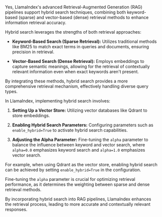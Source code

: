 Yes, LlamaIndex's advanced Retrieval-Augmented Generation (RAG) pipelines support hybrid search techniques, combining both keyword-based (sparse) and vector-based (dense) retrieval methods to enhance information retrieval accuracy.

Hybrid search leverages the strengths of both retrieval approaches:

- **Keyword-Based Search (Sparse Retrieval):** Utilizes traditional methods like BM25 to match exact terms in queries and documents, ensuring precision in retrieval.

- **Vector-Based Search (Dense Retrieval):** Employs embeddings to capture semantic meanings, allowing for the retrieval of contextually relevant information even when exact keywords aren't present.

By integrating these methods, hybrid search provides a more comprehensive retrieval mechanism, effectively handling diverse query types.

In LlamaIndex, implementing hybrid search involves:

1. **Setting Up a Vector Store:** Utilizing vector databases like Qdrant to store embeddings.

2. **Enabling Hybrid Search Parameters:** Configuring parameters such as `enable_hybrid=True` to activate hybrid search capabilities.

3. **Adjusting the Alpha Parameter:** Fine-tuning the `alpha` parameter to balance the influence between keyword and vector search, where `alpha=0.0` emphasizes keyword search and `alpha=1.0` emphasizes vector search.

For example, when using Qdrant as the vector store, enabling hybrid search can be achieved by setting `enable_hybrid=True` in the configuration. 

Fine-tuning the `alpha` parameter is crucial for optimizing retrieval performance, as it determines the weighting between sparse and dense retrieval methods. 

By incorporating hybrid search into RAG pipelines, LlamaIndex enhances the retrieval process, leading to more accurate and contextually relevant responses. 